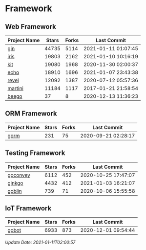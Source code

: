 # Framework

## Web Framework
| Project Name | Stars | Forks | Last Commit |
| ------------ | ----- | ----- | ----------- |
| [gin](https://github.com/gin-gonic/gin) | 44735 | 5114 | 2021-01-11 01:07:45 |
| [iris](https://github.com/kataras/iris) | 19803 | 2162 | 2021-01-10 10:16:19 |
| [kit](https://github.com/go-kit/kit) | 19080 | 1968 | 2020-11-30 02:00:37 |
| [echo](https://github.com/labstack/echo) | 18910 | 1696 | 2021-01-07 23:43:38 |
| [revel](https://github.com/revel/revel) | 12092 | 1387 | 2020-07-12 05:57:36 |
| [martini](https://github.com/go-martini/martini) | 11184 | 1117 | 2017-01-21 21:58:54 |
| [beego](https://github.com/astaxie/beego) | 37 | 8 | 2020-12-13 11:36:23 |

## ORM Framework
| Project Name | Stars | Forks | Last Commit |
| ------------ | ----- | ----- | ----------- |
| [gorm](https://github.com/jinzhu/gorm) | 231 | 75 | 2020-09-21 02:28:17 |

## Testing Framework
| Project Name | Stars | Forks | Last Commit |
| ------------ | ----- | ----- | ----------- |
| [goconvey](https://github.com/smartystreets/goconvey) | 6112 | 452 | 2020-10-25 17:47:07 |
| [ginkgo](https://github.com/onsi/ginkgo) | 4432 | 412 | 2021-01-03 16:21:07 |
| [goblin](https://github.com/franela/goblin) | 739 | 71 | 2020-10-06 15:55:58 |

## IoT Framework
| Project Name | Stars | Forks | Last Commit |
| ------------ | ----- | ----- | ----------- |
| [gobot](https://github.com/hybridgroup/gobot) | 6933 | 873 | 2020-12-01 09:54:44 |

*Update Date: 2021-01-11T02:00:57*